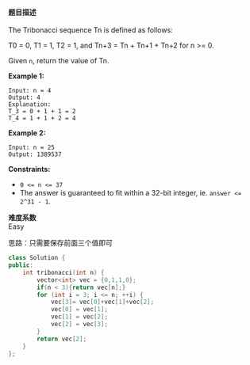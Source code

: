 #### **题目描述**
The Tribonacci sequence Tn is defined as follows: 

T0 = 0, T1 = 1, T2 = 1, and Tn+3 = Tn + Tn+1 + Tn+2 for n >= 0.

Given `n`, return the value of Tn.

 

**Example 1:**

```
Input: n = 4
Output: 4
Explanation:
T_3 = 0 + 1 + 1 = 2
T_4 = 1 + 1 + 2 = 4
```

**Example 2:**

```
Input: n = 25
Output: 1389537
```

 

**Constraints:**

- `0 <= n <= 37`
- The answer is guaranteed to fit within a 32-bit integer, ie. `answer <= 2^31 - 1`.

**难度系数**    
Easy

思路：只需要保存前面三个值即可

```c++
class Solution {
public:
    int tribonacci(int n) {
        vector<int> vec = {0,1,1,0};
        if(n < 3){return vec[n];}
        for (int i = 3; i <= n; ++i) {
            vec[3]= vec[0]+vec[1]+vec[2];
            vec[0] = vec[1];
            vec[1] = vec[2];
            vec[2] = vec[3];
        }
        return vec[2];
    }
};
```
